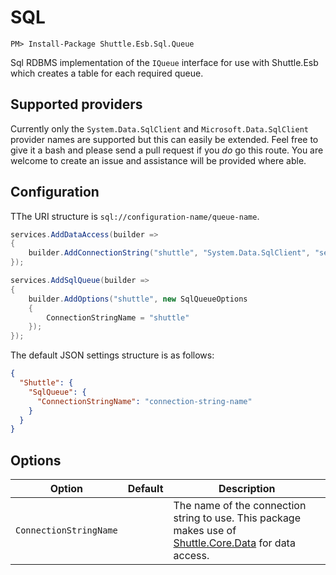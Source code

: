 # SQL

```
PM> Install-Package Shuttle.Esb.Sql.Queue
```

Sql RDBMS implementation of the `IQueue` interface for use with Shuttle.Esb which creates a table for each required queue.

## Supported providers

Currently only the `System.Data.SqlClient` and `Microsoft.Data.SqlClient` provider names are supported but this can easily be extended.  Feel free to give it a bash and please send a pull request if you *do* go this route.  You are welcome to create an issue and assistance will be provided where able.

## Configuration

TThe URI structure is `sql://configuration-name/queue-name`.

```c#
services.AddDataAccess(builder =>
{
	builder.AddConnectionString("shuttle", "System.Data.SqlClient", "server=.;database=shuttle;user id=sa;password=Pass!000");
});

services.AddSqlQueue(builder =>
{
	builder.AddOptions("shuttle", new SqlQueueOptions
	{
		ConnectionStringName = "shuttle"
	});
});
```

The default JSON settings structure is as follows:

```json
{
  "Shuttle": {
    "SqlQueue": {
      "ConnectionStringName": "connection-string-name"
    }
  }
}
``` 

## Options

| Option | Default	| Description |
| --- | --- | --- | 
| `ConnectionStringName` | | The name of the connection string to use.  This package makes use of [Shuttle.Core.Data](https://shuttle.github.io/shuttle-core/data/shuttle-core-data.html) for data access. |
